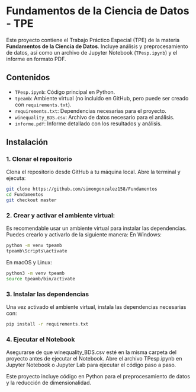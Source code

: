 # Fundamentos de la Ciencia de Datos - TPE

Este proyecto contiene el Trabajo Práctico Especial (TPE) de la materia **Fundamentos de la Ciencia de Datos**. Incluye análisis y preprocesamiento de datos, así como un archivo de Jupyter Notebook (`TPesp.ipynb`) y el informe en formato PDF.

## Contenidos

- `TPesp.ipynb`: Código principal en Python.
- `tpeamb`: Ambiente virtual (no incluido en GitHub, pero puede ser creado con `requirements.txt`).
- `requirements.txt`: Dependencias necesarias para el proyecto.
- `winequality_BDS.csv`: Archivo de datos necesario para el análisis.
- `informe.pdf`: Informe detallado con los resultados y análisis.



## Instalación

### 1. Clonar el repositorio

Clona el repositorio desde GitHub a tu máquina local. Abre la terminal y ejecuta:

```bash
git clone https://github.com/simongonzalez158/Fundamentos
cd Fundamentos
git checkout master
```
### 2. Crear y activar el ambiente virtual: 

Es recomendable usar un ambiente virtual para instalar las dependencias. Puedes crearlo y activarlo de la siguiente manera:
En Windows:

```bash
python -m venv tpeamb
tpeamb\Scripts\activate
```
En macOS y Linux:

```bash
python3 -m venv tpeamb
source tpeamb/bin/activate
```
### 3. Instalar las dependencias

Una vez activado el ambiente virtual, instala las dependencias necesarias con:

```bash
pip install -r requirements.txt
```
### 4. Ejecutar el Notebook

Asegurarse de que winequality_BDS.csv esté en la misma carpeta del proyecto antes de ejecutar el Notebook.
Abre el archivo TPesp.ipynb en Jupyter Notebook o Jupyter Lab para ejecutar el código paso a paso.

Este proyecto incluye código en Python para el preprocesamiento de datos y la reducción de dimensionalidad. 
